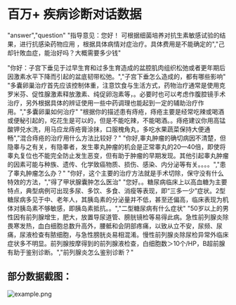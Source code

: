 # 百万+ 疾病诊断对话数据
"answer","question"
"指导意见：您好！ 可根据细菌培养对抗生素敏感试验的结果，进行抗感染药物应用 ，根据具体病情对症治疗。具体费用是不能确定的","己却针敗血症，能治好吗？大概需要多少钱"

"你好：子宫下垂见于过早生育和过多生育造成的盆腔肌肉组织松弛或者更年期后因激素水平下降而引起的盆底韧带松弛。","子宫下垂怎么造成的，都有哪些影响"
"多囊卵巢治疗首先应该控制体重，注意饮食与生活方式，药物治疗通常是使用克罗米芬、促性腺激素释放激素、纯促卵泡素等，。必要时也可以考虑作腹腔镜手术治疗，另外根据具体的辨证使用一些中药调理也能起到一定的辅助治疗作用。","多囊卵巢如何治疗"
"根据你的描述患有痔疮，痔疮主要是经常吃辣或喝酒或便秘引起的，吃花生是可以的，但是不能吃辣，不能喝酒。。痔疮建议你用高锰酸钾兑水洗，用马应龙痔疮膏涂抹，口服槐角丸，多吃水果蔬菜保持大便通畅","混合痔疮的治疗用什么方法比较好？"
"你好,睾丸肿瘤的确切病因不清楚，但隐睾与之有关，有隐睾者，发生睾丸肿瘤的机会是正常睾丸的20—40倍，即使将睾丸复位也不能完全防止发生恶变，但有助于肿瘤的早期发现。其他引起睾丸肿瘤的因素可能与种族、遗传、化学致癌物质、损伤、感染、内分泌等有关。。。。","患了睾丸肿瘤怎么办？"
"你好，这个主要的治疗方法就是手术切除，保守没有什么特效的方法，","得了甲状腺囊肿怎么医治"
"您好。。糖尿病临床上以高血糖为主要特点，典型病例可出现多尿、多饮、多食、消瘦等表现，即“三多一少”症状。2型糖尿病多见于中、老年人，其胰岛素的分泌量并不低，甚至还偏高，临床表现为机体对胰岛素不够敏感，即胰岛素抵抗。。","二型糖尿病有什么症状"
"50岁以上的男性因有前列腺增生，肥大，放置导尿道管、膀胱镜检等易得此病。急性前列腺炎除畏寒发热，血白细胞总数升高外，腰骶和会阴部疼痛，以致从立不安，尿频、尿痛，尿液检查有脓细胞，与急性膀胱炎易相混淆。慢性前列腺炎除尿检异常外临床症状多不明显。前列腺按摩得到的前列腺液检查，白细胞数＞10个/HP，B超前腺有助于鉴别诊断。","前列腺炎怎么鉴别诊断？"

## 部分数据截图：
![example.png](https://github.com/flyyuan/Chinese-Medical-QA-Data/raw/master/image/example.png)
